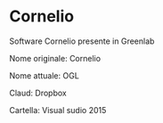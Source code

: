 # Cornelio
Software Cornelio presente in Greenlab

Nome originale: Cornelio

Nome attuale: OGL

Claud: Dropbox 

Cartella: Visual sudio 2015
